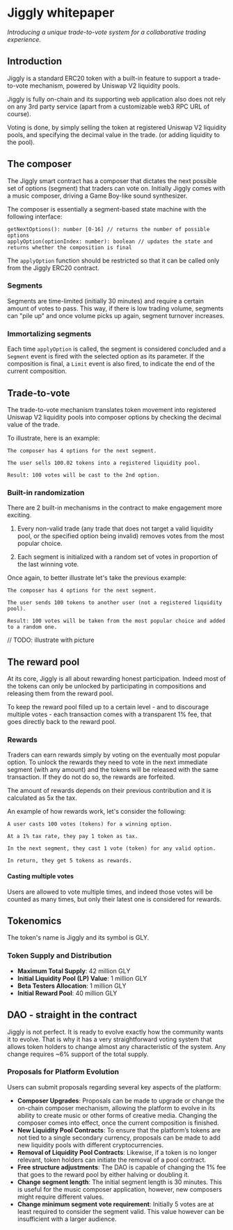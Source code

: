 # Jiggly whitepaper

*Introducing a unique trade-to-vote system for a collaborative trading experience.*

## Introduction

Jiggly is a standard ERC20 token with a built-in feature to support a trade-to-vote mechanism, powered by Uniswap V2 liquidity pools. 

Jiggly is fully on-chain and its supporting web application also does not rely on any 3rd party service (apart from a customizable web3 RPC URL of course).

Voting is done, by simply selling the token at registered Uniswap V2 liquidity pools, and specifying the decimal value in the trade. (or adding liquidity to the pool).

## The composer
 
The Jiggly smart contract has a composer that dictates the next possible set of options (segment) that traders can vote on. Initially Jiggly comes with a music composer, driving a Game Boy-like sound synthesizer.

The composer is essentially a segment-based state machine with the following interface:
```
getNextOptions(): number [0-16] // returns the number of possible options
applyOption(optionIndex: number): boolean // updates the state and returns whether the composition is final
```

The `applyOption` function should be restricted so that it can be called only from the Jiggly ERC20 contract. 

### Segments

Segments are time-limited (initially 30 minutes) and require a certain amount of votes to pass. This way, if there is low trading volume, segments can "pile up" and once volume picks up again, segment turnover increases.

### Immortalizing segments

Each time `applyOption` is called, the segment is considered concluded and a `Segment` event is fired with the selected option as its parameter. If the composition is final, a `Limit` event is also fired, to indicate the end of the current composition.

## Trade-to-vote

The trade-to-vote mechanism translates token movement into registered Uniswap V2 liquidity pools into composer options by checking the decimal value of the trade.

To illustrate, here is an example:

```
The composer has 4 options for the next segment.

The user sells 100.02 tokens into a registered liquidity pool.

Result: 100 votes will be cast to the 2nd option. 
```

### Built-in randomization

There are 2 built-in mechanisms in the contract to make engagement more exciting.

1. Every non-valid trade (any trade that does not target a valid liquidity pool, or the specified option being invalid) removes votes from the most popular choice.

2. Each segment is initialized with a random set of votes in proportion of the last winning vote.

Once again, to better illustrate let's take the previous example:
```
The composer has 4 options for the next segment.

The user sends 100 tokens to another user (not a registered liquidity pool).

Result: 100 votes will be taken from the most popular choice and added to a random one.
```
// TODO: illustrate with picture

## The reward pool

At its core, Jiggly is all about rewarding honest participation. Indeed most of the tokens can only be unlocked by participating in compositions and releasing them from the reward pool.

To keep the reward pool filled up to a certain level - and to discourage multiple votes - each transaction comes with a transparent 1% fee, that goes directly back to the reward pool.

### Rewards

Traders can earn rewards simply by voting on the eventually most popular option. To unlock the rewards they need to vote in the next immediate segment (with any amount) and the tokens will be released with the same transaction. If they do not do so, the rewards are forfeited.

The amount of rewards depends on their previous contribution and it is calculated as 5x the tax.

An example of how rewards work, let's consider the following:
```
A user casts 100 votes (tokens) for a winning option.

At a 1% tax rate, they pay 1 token as tax.

In the next segment, they cast 1 vote (token) for any valid option.

In return, they get 5 tokens as rewards.
```

#### Casting multiple votes

Users are allowed to vote multiple times, and indeed those votes will be counted as many times, but only their latest one is considered for rewards.

## Tokenomics

The token's name is Jiggly and its symbol is GLY.

### Token Supply and Distribution

- **Maximum Total Supply**: 42 million GLY
- **Initial Liquidity Pool (LP) Value**: 1 million GLY
- **Beta Testers Allocation**: 1 million GLY
- **Initial Reward Pool**: 40 million GLY

## DAO - straight in the contract

Jiggly is not perfect. It is ready to evolve exactly how the community wants it to evolve. That is why it has a very straightforward voting system that allows token holders to change almost any characteristic of the system. Any change requires ~6% support of the total supply.

### Proposals for Platform Evolution

Users can submit proposals regarding several key aspects of the platform:

- **Composer Upgrades**: Proposals can be made to upgrade or change the on-chain composer mechanism, allowing the platform to evolve in its ability to create music or other forms of creative media. Changing the composer comes into effect, once the current composition is finished.
- **New Liquidity Pool Contracts**: To ensure that the platform’s tokens are not tied to a single secondary currency, proposals can be made to add new liquidity pools with different cryptocurrencies.
- **Removal of Liquidity Pool Contracts**: Likewise, if a token is no longer relevant, token holders can initiate the removal of a pool contract.
- **Free structure adjustments**: The DAO is capable of changing the 1% fee that goes to the reward pool by either halving or doubling it.
- **Change segment length**: The initial segment length is 30 minutes. This is useful for the music composer application, however, new composers might require different values.
- **Change minimum segment vote requirement**: Initially 5 votes are at least required to consider the segment valid. This value however can be insufficient with a larger audience.
